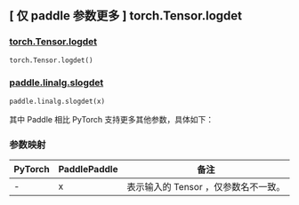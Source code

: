 ## [ 仅 paddle 参数更多 ] torch.Tensor.logdet

### [torch.Tensor.logdet](https://pytorch.org/docs/stable/generated/torch.Tensor.logdet.html)

```python
torch.Tensor.logdet()
```

### [paddle.linalg.slogdet](https://www.paddlepaddle.org.cn/documentation/docs/zh/api/paddle/linalg/slogdet_cn.html)

```python
paddle.linalg.slogdet(x)
```

其中 Paddle 相比 PyTorch 支持更多其他参数，具体如下：

### 参数映射

| PyTorch | PaddlePaddle | 备注                               |
| ------- | ------------ | ---------------------------------- |
|    -    | x            |  表示输入的 Tensor ，仅参数名不一致。 |
